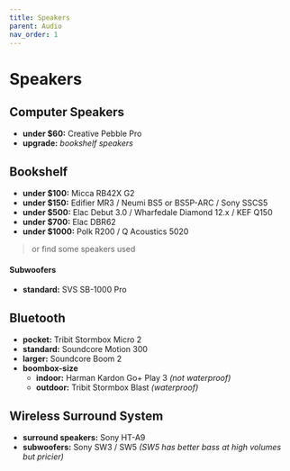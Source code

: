 ```yaml
---
title: Speakers
parent: Audio
nav_order: 1
---
```

# Speakers

## Computer Speakers

- **under $60:** Creative Pebble Pro
- **upgrade:** *bookshelf speakers*

## Bookshelf

- **under $100:** Micca RB42X G2
- **under $150:** Edifier MR3 / Neumi BS5 or BS5P-ARC / Sony SSCS5
- **under $500:** Elac Debut 3.0 / Wharfedale Diamond 12.x / KEF Q150
- **under $700:** Elac DBR62
- **under $1000:** Polk R200 / Q Acoustics 5020

> or find some speakers used

#### Subwoofers

- **standard:** SVS SB-1000 Pro

## Bluetooth

- **pocket:** Tribit Stormbox Micro 2
- **standard:** Soundcore Motion 300
- **larger:** Soundcore Boom 2
- **boombox-size** 
	- **indoor:** Harman Kardon Go+ Play 3 *(not waterproof)*
	- **outdoor:** Tribit Stormbox Blast *(waterproof)*

## Wireless Surround System

- **surround speakers:** Sony HT-A9
- **subwoofers:** Sony SW3 / SW5 *(SW5 has better bass at high volumes but pricier)*
